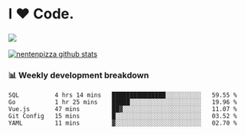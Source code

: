 # I ❤️ Code.

### ![](http://img.shields.io/badge/Go-language-blue?style=for-the-badge&logo=appveyor)
[![nentenpizza github stats](https://github-readme-stats.vercel.app/api?username=nentenpizza&count_private=true)](https://github.com/anuraghazra/github-readme-stats)

### 📊 Weekly development breakdown

<!--START_SECTION:waka-->
```text
SQL          4 hrs 14 mins   ███████████████░░░░░░░░░░   59.55 % 
Go           1 hr 25 mins    █████░░░░░░░░░░░░░░░░░░░░   19.96 % 
Vue.js       47 mins         ██▓░░░░░░░░░░░░░░░░░░░░░░   11.07 % 
Git Config   15 mins         █░░░░░░░░░░░░░░░░░░░░░░░░   03.52 % 
YAML         11 mins         ▓░░░░░░░░░░░░░░░░░░░░░░░░   02.70 % 
```
<!--END_SECTION:waka-->

